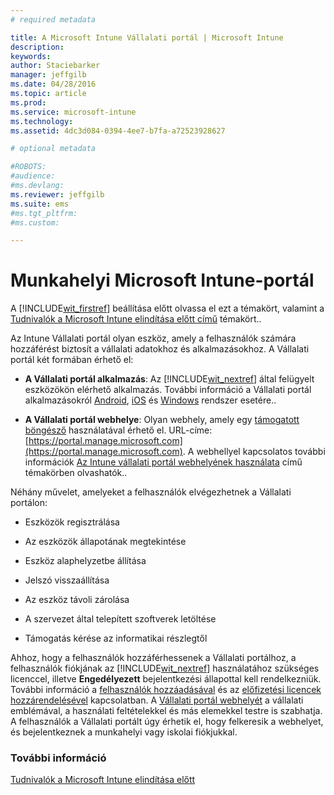 ```yaml
---
# required metadata

title: A Microsoft Intune Vállalati portál | Microsoft Intune
description:
keywords:
author: Staciebarker
manager: jeffgilb
ms.date: 04/28/2016
ms.topic: article
ms.prod:
ms.service: microsoft-intune
ms.technology:
ms.assetid: 4dc3d084-0394-4ee7-b7fa-a72523928627

# optional metadata

#ROBOTS:
#audience:
#ms.devlang:
ms.reviewer: jeffgilb
ms.suite: ems
#ms.tgt_pltfrm:
#ms.custom:

---
```


# Munkahelyi Microsoft Intune-portál

A [!INCLUDE[wit_firstref](../includes/wit_firstref_md.md)] beállítása előtt olvassa el ezt a témakört, valamint a [Tudnivalók a Microsoft Intune elindítása előtt című](what-to-know-before-you-start-microsoft-intune.md) témakört..

Az Intune Vállalati portál olyan eszköz, amely a felhasználók számára hozzáférést biztosít a vállalati adatokhoz és alkalmazásokhoz. A Vállalati portál két formában érhető el:

-   **A Vállalati portál alkalmazás**: Az [!INCLUDE[wit_nextref](../includes/wit_nextref_md.md)] által felügyelt eszközökön elérhető alkalmazás. További információ a Vállalati portál alkalmazásokról [Android](/Intune/EndUser/using-your-android-device-with-intune), [iOS](/Intune/EndUser/using-your-ios-or-mac-os-x-device-with-intune)
és [Windows](/Intune/EndUser/using-your-windows-device-with-intune) rendszer esetére..


- **A Vállalati portál webhelye**: Olyan webhely, amely egy [támogatott böngésző](supported-web-browsers.md) használatával érhető el. URL-címe: [https://portal.manage.microsoft.com](https://portal.manage.microsoft.com). A webhellyel kapcsolatos további információk [Az Intune vállalati portál webhelyének használata](/Intune/EndUser/using-the-intune-company-portal-website) című témakörben olvashatók..

Néhány művelet, amelyeket a felhasználók elvégezhetnek a Vállalati portálon:

-   Eszközök regisztrálása

-   Az eszközök állapotának megtekintése

-   Eszköz alaphelyzetbe állítása

-   Jelszó visszaállítása

-   Az eszköz távoli zárolása

-   A szervezet által telepített szoftverek letöltése

-   Támogatás kérése az informatikai részlegtől

Ahhoz, hogy a felhasználók hozzáférhessenek a Vállalati portálhoz, a felhasználók fiókjának az [!INCLUDE[wit_nextref](../includes/wit_nextref_md.md)] használatához szükséges licenccel, illetve **Engedélyezett** bejelentkezési állapottal kell rendelkezniük. További információ a [felhasználók hozzáadásával](start-with-a-paid-subscription-to-microsoft-intune-step-3.md) és az [előfizetési licencek hozzárendelésével](start-with-a-paid-subscription-to-microsoft-intune-step-4.md) kapcsolatban. A [Vállalati portál webhelyét](start-with-a-paid-subscription-to-microsoft-intune-step-7.md) a vállalati emblémával, a használati feltételekkel és más elemekkel testre is szabhatja. A felhasználók a Vállalati portált úgy érhetik el, hogy felkeresik a webhelyet, és bejelentkeznek a munkahelyi vagy iskolai fiókjukkal.

### További információ
[Tudnivalók a Microsoft Intune elindítása előtt](what-to-know-before-you-start-microsoft-intune.md)


<!--HONumber=May16_HO1-->


